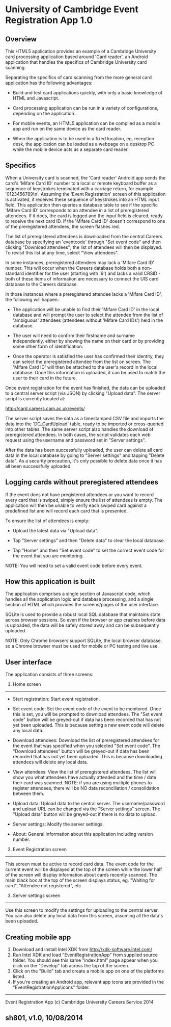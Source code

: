University of Cambridge Event Registration App 1.0
==================================================

Overview
--------
This HTML5 application provides an example of a Cambridge University card 
processing application based around 'Card reader', an Android application that 
handles the specifics of Cambridge University card scanning. 

Separating the specifics of card scanning from the more general card 
application has the following advantages:

- Build and test card applications quickly, with only a basic knowledge 
of HTML and Javascript. 

- Card processing application can be run in a variety of configurations, 
depending on the application. 

- For mobile events, an HTML5 application can be compiled as a mobile app and 
run on the same device as the card reader. 

- When the application is to be used in a fixed location, eg. reception desk, 
the application can be loaded as a webpage on a desktop PC while the mobile 
device acts as a separate card reader. 


Specifics
---------
When a University card is scanned, the 'Card reader' Android app sends the 
card's 'Mifare Card ID' number to a local or remote keyboard buffer as 
a sequence of keystrokes terminated with a carriage return, for example 
'0123456789\n'. Assuming the 'Event Registration' screen of this application 
is activated, it receives these sequence of keystrokes into an HTML input 
field. This application then queries a database table to see if the specific 
'Mifare Card ID' corresponds to an attendee in a list of preregistered 
attendees. If it does, the card is logged and the input field is cleared, 
ready to receive the next card ID. If the 'Mifare Card ID' doesn't 
correspond to one of the preregistered attendees, the screen flashes red.

The list of preregistered attendees is downloaded from the central Careers 
database by specifying an 'eventcode' through "Set event code" and then 
clicking "Download attendees"; the list of attendees will then be 
displayed. To revisit this list at any time, select "View attendees".

In some instances, preregistered attendees may lack a 'Mifare Card ID' 
number. This will occur when the Careers database holds both a 
non-standard identifier for the user (starting with '9') and lacks a 
valid CRSID - both of these items of information are necessary to 
connect the UIS card database to the Careers database. 

In those instances where a preregistered attendee lacks a 'Mifare Card 
ID', the following will happen:

- The application will be unable to find their 'Mifare Card ID' in the 
local database and will prompt the user to select the attendee from 
the list of 'ambiguous' attendees (attendees without 'Mifare Card IDs') 
held in the database. 

- The user will need to confirm their firstname and surname independently, 
either by showing the name on their card or by providing some other form 
of identification.

- Once the operator is satisfied the user has confirmed their identity, 
they can select the preregistered attendee from the list on screen. The 
'Mifare Card ID' will then be attached to the user's record in the 
local database. Once this information is uploaded, it can be used to 
match the user to their card in the future.

Once event registration for the event has finished, the data can be 
uploaded to a central server script (via JSON) by clicking "Upload data". 
The server script is currently located at:

http://card.careers.cam.ac.uk/events/
 
The server script saves the data as a timestamped CSV file and 
imports the data into the 'DC_CardUpload' table, ready to be imported 
or cross-queried into other tables. The same server script also handles 
the download of preregistered attendees. In both cases, the script 
validates each web request using the username and password set in 
"Server settings".

After the data has been successfully uploaded, the user can delete all card 
data in the local database by going to "Server settings" and tapping 
"Delete data". As a security precaution, it's only possible to delete data 
once it has all been successfully uploaded.


Logging cards without preregistered attendees
---------------------------------------------
If the event does not have pregistered attendees or you want to record 
every card that is swiped, simply ensure the list of attendees is empty. 
The application will then be unable to verify each swiped card against 
a predefined list and will record each card that is presented.

To ensure the list of attendees is empty:

- Upload the latest data via "Upload data".

- Tap "Server settings" and then "Delete data" to clear the local database.

- Tap "Home" and then "Set event code" to set the correct event code for 
the event that you are monitoring. 

NOTE: You will need to set a valid event code before every event.


How this application is built
-----------------------------
The application comprises a single section of Javascript code, which 
handles all the application logic and database processing, and a single 
section of HTML which provides the screens/pages of the user interface. 

SQLite is used to provide a robust local SQL database that maintains state 
across browser sessions. So even if the browser or app crashes before data 
is uploaded, the data will be safely stored away and can be subsequently 
uploaded.

NOTE: Only Chrome browsers support SQLite, the local browser database, so 
a Chrome browser must be used for mobile or PC testing and live use.


User interface
--------------
The application consists of three screens:

1. Home screen
--------------

- Start registration: Start event registration.

- Set event code: Set the event code of the event to be monitored. 
Once this is set, you will be prompted to download attendees. The 
"Set event code" button will be greyed-out if data has been recorded that 
has not yet been uploaded. This is because setting a new event code will 
delete any local data.

- Download attendees: Download the list of preregistered attendees 
for the event that was specified when you selected "Set event code". The 
"Download attendees" button will be greyed-out if data has been recorded 
that has not yet been uploaded. This is because downloading attendees will 
delete any local data.

- View attendees: View the list of preregistered attendees. The 
list will show you what attendees have actually attended and the time 
/ date their card was scanned. NOTE: if you are using multiple phones to 
register attendees, there will be NO data reconciliation / consolidation 
between them.

- Upload data: Upload data to the central server. The username/password 
and upload URL can be changed via the "Server settings" screen. The 
"Upload data" button will be greyed-out if there is no data to upload.

- Server settings: Modify the server settings.

- About: General information about this application including version 
number.

2. Event Registration screen
----------------------------
This screen must be active to record card data. The event code for the 
current event will be displayed at the top of the screen while the lower 
half of the screen will display information about cards recently scanned. 
The main black box at the top of the screen displays status, eg. "Waiting 
for card", "Attendee not registered", etc.

3. Server settings screen
-------------------------
Use this screen to modify the settings for uploading to the central 
server. You can also delete any local data from this screen, assuming 
all the data's been uploaded.


Creating mobile app
-------------------
1. Download and install Intel XDK from http://xdk-software.intel.com/
2. Run Intel XDK and load "EventRegistrationApp" from supplied source folder. 
You should see this same "index.html" page appear when you click on the 
"Develop" tab across the top of the screen.
3. Click on the "Build" tab and create a mobile app on one of the platforms 
listed.
4. If you're creating an Android app, relevant app icons are provided in the 
"EventRegistrationApp\icons" folder.

-------------------------------------------------------------------------------
Event Registration App (c) Cambridge University Careers Service 2014

sh801, v1.0, 10/08/2014
-------------------------------------------------------------------------------
